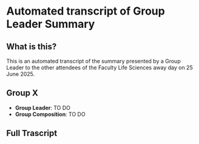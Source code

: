 # Automated transcript of Group Leader Summary

## What is this?
This is an automated transcript of the summary presented by a Group Leader to the other attendees of the Faculty Life Sciences away day on 25 June 2025.

## Group X
* **Group Leader**: TO DO
* **Group Composition**: TO DO

## Full Trascript
